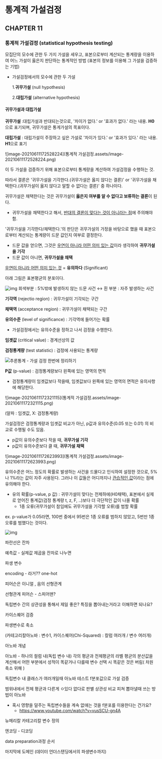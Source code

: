 # 통계적 가설검정

## CHAPTER 11

### 통계적 가설검정 (statistical hypothesis testing)

모집단의 모수에 관한 두 가지 가설을 세우고, 표본으로부터 계산되는 통계량을 이용하여 어느 가설이 옳은지 판단하는 통계적인 방법 (표본의 정보를 이용해 그 가설을 검증하는 기법)

+ 가설검정에서의 모수에 관한 두 가설

  1.**귀무가설** (null hypothesis)

  2.**대립가설** (alternative hypothesis)



#### 귀무가설과 대립가설

**귀무가설** :대립가설과 반대되는것으로, '차이가 없다.' or '효과가 없다.' 라는 내용. **H0**으로 표기되며, 귀무가설은 통게가설의 목표이다.

**대립가설** : 대립가설이 주장하고 싶은 가설로 '차이가 있다.' or '효과가 있다.' 라는 내용. **H1**으로 표기

![image-20210611172528224](통계적 가설검정.assets/image-20210611172528224.png)



이 두 가설을 검증하기 위해 표본으로부터 통계량을 계산하여 가설검정을 수행하는 것.

따라서 결론은 '귀무가설을 기각한다.(귀무가설은 옳지 않다는 결론)' or '귀무가설을 채택한다.(귀무가설이 옳지 않다고 말할 수 없다는 결론)' 중 하나이다. 

귀무가설은 채택한다는 것은 귀무가설이 **옳은지 여부를 알 수 없다고 보류하는 결론**이 된다.

- 귀무가설을 채택한다고 해서, <u>반대의 결론이 맞다는 것이 아니라는 점</u>에 주의해야 함.

'귀무가설을 기각한다/채택한다.'의 판단은 귀무가설의 가정을 바탕으로 했을 때 표본으로부터 계산되는 통계량이 드문 값인지 여부로 결정한다. 

+ 드문 값을 얻으면, 그것은 <u>우연이 아니라 어떤 의미 있는 값</u>이라 생각하여 **귀무가설을 기각**
+ 드문 값이 아니면, **귀무가설을 채택**

 <u>우연이 아니라 어떤 의미 있는 것</u> = **유의하다** (Significant) 



아래 그림은 표본평균의 분포이다.

![img](https://blog.kakaocdn.net/dn/NYxj4/btqBNkXGSLN/wYeSGjiU9F1SUZIzBQ9N60/img.png) 회색부분 : 5%밖에 발생하지 않는 드문 사건 ↔ 흰 부분 : 자주 발생하는 사건

**기각역** (rejectio region) : 귀무가설이 기각되는 구간

**채택역** (acceptance region) : 귀무가설이 채택되는 구간

**유의수준** (level of significance) : 기각역에 들어가는 확률 

- 가설검정에서는 유의수준을 정하고 나서 검정을 수행한다.

**임곗값** (critical value) : 경계선상의 값

**검정통계량** (test statistic) : 검정에 사용되는 통계량

![추론통계 - 가설 검정 한번에 정리하기](https://t1.daumcdn.net/cfile/tistory/994B64345B5401C105)

**P값** (p-value) : 검정통계량보다 왼쪽에 있는 영역의 면적

- 검정통계량이 임곗값보다 작을때, 임곗값보다 왼쪽에 있는 영역의 면적은 유의사항에 해당한다. 

![image-20210611172321115](통계적 가설검정.assets/image-20210611172321115.png)

(알파 : 임곗값, X: 검정통계량) 



가설검정은 검정통계량과 임곗값 비교가 아닌, p값과 유의수준(0.05 또는 0.01) 의 비교로 수행될 수도 있음.  

- p값이 유의수준보다 작을 때, **귀무가설 기각**
- p값이 유의수준보다 클 때, **귀무가설 채택**

![image-20210611172623993](통계적 가설검정.assets/image-20210611172623993.png)



유의수준은 어느 정도의 확률로 발생하는 사건을 드물다고 인식하여 설정한 것으로, 5%나 1%라는 값이 자주 사용된다. 그러나 이 값들은 어디까지나 <u>관습적인 값</u>이라는 점에 유의해야 한다.

+ 유의 확률(p-value, p 값) : 귀무가설이 맞다는 전제하에(H0채택), 표본에서 실제로 얻어진 통계값(검정 통계량 t, z, F, ..)보다 더 극단적인 값이 나올 확률 
  + 1종 오류(귀무가설이 참임에도 귀무가설을 기각할 오류)를 범할 확률

ex. p-value가 0.05라면, 100번 중에서 95번은 1종 오류를 범하지 않았고, 5번만 1종 오류를 범했다는 것이다.



![img](https://blog.kakaocdn.net/dn/x5pEU/btqBUT45QeL/kvYLeLF7omk4gVXvAtlj01/img.png)







파란선은 잔차

예측값 - 실제값 제곱을 잔차로 나누면 





파생 변수

encoding - 라거?? one-hot

피어슨은 이니얼 , 음의 선형관계

선형관계 피어슨 - 스피어맨?

독립변수 간의 상관성을 통해서 제일 좋은? 특징을 뽑아내는거라고 이해하면 되나요?

카이스퀘어 검증

파생변수로 축소



(카테고리칼아노바 : 변수1, 카이스퀘어(Chi-Squared) : 칼럼 여러개 / 변수 여러개)

아노바 개념





아노바 - 하나의 컬럼 내(독립 변수 내) 각의 평균과 전체평균의 라벨 평균의 분산값을 계산해서 어떤 부분에서 성적이 똑같거나 다를때 변수 선택 시 똑같은 것은 버림( 차원 축소 위해 )

독립변수 내 클래스가 여러개일때 아노바 테스트 f분포값으로 가설 검증

범위내에서 전체 평균과 다른게 ㅇ있다 없다로 판별 상관성 비교 피쳐 뽑아낼때 쓰는 방법이 아노바

- 혹시 영향을 덜주는 독립변수들을 계속 없애는 것을 f분포를 이용한다는 건가요?
  - https://www.youtube.com/watch?v=vusSCU-gn4A



뉴메리칼 카테고리칼 변수 정의

엔코딩 - 디코딩

data preparation과정 순서

마지막에 도메인 (데이터 언더스탠딩에서의 파생변수까지)

